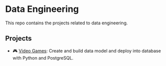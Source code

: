# Data Engineering

This repo contains the projects related to data engineering.

## Projects

- 🎮 [Video Games](https://github.com/meljesus/data-engineering/tree/main/Video%20Games): Create and build data model and deploy into database with Python and PostgreSQL.
